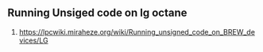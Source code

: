 Running Unsiged code on lg octane
--
1. https://lpcwiki.miraheze.org/wiki/Running_unsigned_code_on_BREW_devices/LG

